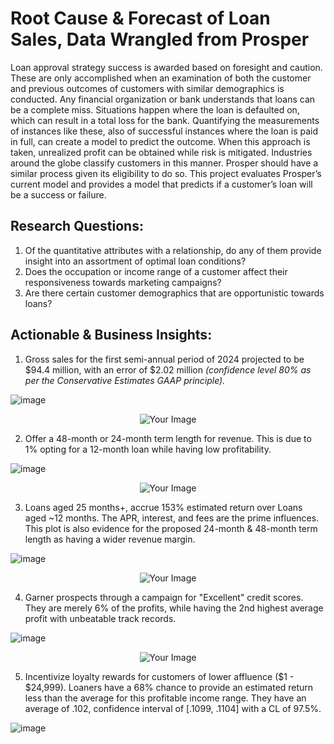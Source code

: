 # Root Cause & Forecast of Loan Sales, Data Wrangled from Prosper
Loan approval strategy success is awarded based on foresight and caution. These are only accomplished when an examination of both the customer and previous outcomes of customers with similar demographics is conducted. Any financial organization or bank understands that loans can be a complete miss. Situations happen where the loan is defaulted on, which can result in a total loss for the bank. Quantifying the measurements of instances like these, also of successful instances where the loan is paid in full, can create a model to predict the outcome. When this approach is taken, unrealized profit can be obtained while risk is mitigated. Industries around the globe classify customers in this manner. Prosper should have a similar process given its eligibility to do so. This project evaluates Prosper’s current model and provides a model that predicts if a customer’s loan will be a success or failure.

## Research Questions:
1. Of the quantitative attributes with a relationship, do any of them provide insight into an assortment of optimal loan conditions?
2. Does the occupation or income range of a customer affect their responsiveness towards marketing campaigns?
3. Are there certain customer demographics that are opportunistic towards loans?

## Actionable & Business Insights:
1. Gross sales for the first semi-annual period of 2024 projected to be $94.4 million, with an error of $2.02 million *(confidence level 80% as per the Conservative Estimates GAAP principle).*

![image](https://github.com/kinsiv/RootCause_Forecast_Loans/assets/89998643/9ca079bb-2abc-434d-bb63-30d4f5609459)


<div align="center">
    <img src="https://github.com/kinsiv/ProsperLoans_Analysis/assets/89998643/2ae8ad63-a12e-40d9-9d18-b593d13c7f01" alt="Your Image"/>
</div>

2. Offer a 48-month or 24-month term length for revenue. This is due to 1% opting for a 12-month loan while having low profitability.

![image](https://github.com/kinsiv/RootCause_Forecast_Loans/assets/89998643/c2254c78-0d40-4deb-bfda-7c5d2d0b14f1)


<div align="center">
    <img src="https://github.com/kinsiv/ProsperLoans_Analysis/assets/89998643/2ae8ad63-a12e-40d9-9d18-b593d13c7f01" alt="Your Image"/>
</div>

3. Loans aged 25 months+, accrue 153% estimated return over Loans aged ~12 months. The APR, interest, and fees are the prime influences. This plot is also evidence for the proposed 24-month & 48-month term length as having a wider revenue margin.

![image](https://github.com/kinsiv/RootCause_Forecast_Loans/assets/89998643/87322dd2-0d44-400d-b293-b881aa4ddd5d)


<div align="center">
    <img src="https://github.com/kinsiv/ProsperLoans_Analysis/assets/89998643/2ae8ad63-a12e-40d9-9d18-b593d13c7f01" alt="Your Image"/>
</div>

4. Garner prospects through a campaign for "Excellent" credit scores. They are merely 6% of the profits, while having the 2nd highest average profit with unbeatable track records.

![image](https://github.com/kinsiv/RootCause_Forecast_Loans/assets/89998643/18778741-c555-453f-aa06-0def96438763)


<div align="center">
    <img src="https://github.com/kinsiv/ProsperLoans_Analysis/assets/89998643/2ae8ad63-a12e-40d9-9d18-b593d13c7f01" alt="Your Image"/>
</div>

5. Incentivize loyalty rewards for customers of lower affluence ($1 - $24,999). Loaners have a 68% chance to provide an estimated return less than the average for this profitable income range. They have an average of .102, confidence interval of [.1099, .1104] with a CL of 97.5%.

![image](https://github.com/kinsiv/RootCause_Forecast_Loans/assets/89998643/42ebae7a-21a8-44af-ade9-c13ffd1f82c1)



